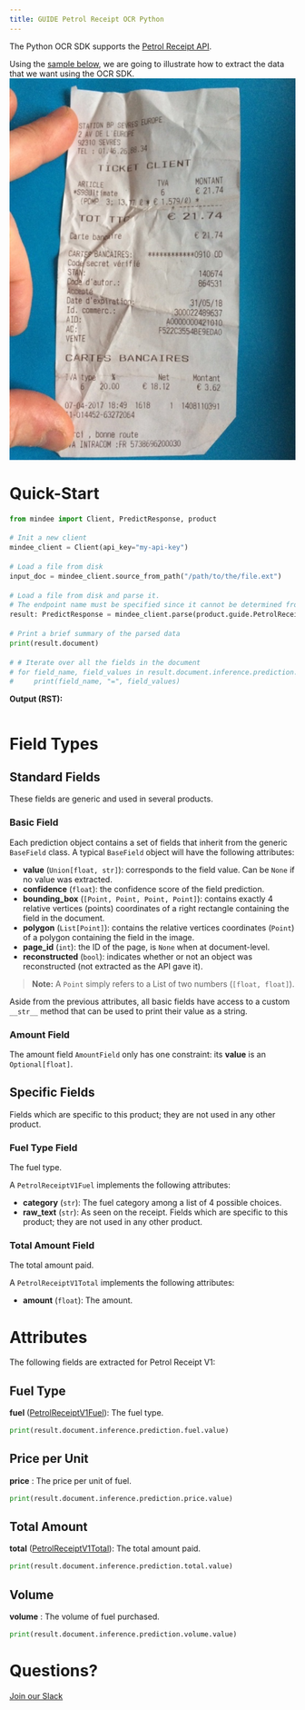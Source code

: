 ```yaml
---
title: GUIDE Petrol Receipt OCR Python
---
```

The Python OCR SDK supports the [Petrol Receipt API](https://platform.mindee.com/mindee/petrol_receipts).

Using the [sample below](https://github.com/mindee/client-lib-test-data/blob/main/products/petrol_receipts/default_sample.jpg), we are going to illustrate how to extract the data that we want using the OCR SDK.
![Petrol Receipt sample](https://github.com/mindee/client-lib-test-data/blob/main/products/petrol_receipts/default_sample.jpg?raw=true)

# Quick-Start
```py
from mindee import Client, PredictResponse, product

# Init a new client
mindee_client = Client(api_key="my-api-key")

# Load a file from disk
input_doc = mindee_client.source_from_path("/path/to/the/file.ext")

# Load a file from disk and parse it.
# The endpoint name must be specified since it cannot be determined from the class.
result: PredictResponse = mindee_client.parse(product.guide.PetrolReceiptV1, input_doc)

# Print a brief summary of the parsed data
print(result.document)

# # Iterate over all the fields in the document
# for field_name, field_values in result.document.inference.prediction.fields.items():
#     print(field_name, "=", field_values)
```

**Output (RST):**
```rst
```

# Field Types
## Standard Fields
These fields are generic and used in several products.

### Basic Field
Each prediction object contains a set of fields that inherit from the generic `BaseField` class.
A typical `BaseField` object will have the following attributes:

* **value** (`Union[float, str]`): corresponds to the field value. Can be `None` if no value was extracted.
* **confidence** (`float`): the confidence score of the field prediction.
* **bounding_box** (`[Point, Point, Point, Point]`): contains exactly 4 relative vertices (points) coordinates of a right rectangle containing the field in the document.
* **polygon** (`List[Point]`): contains the relative vertices coordinates (`Point`) of a polygon containing the field in the image.
* **page_id** (`int`): the ID of the page, is `None` when at document-level.
* **reconstructed** (`bool`): indicates whether or not an object was reconstructed (not extracted as the API gave it).

> **Note:** A `Point` simply refers to a List of two numbers (`[float, float]`).


Aside from the previous attributes, all basic fields have access to a custom `__str__` method that can be used to print their value as a string.


### Amount Field
The amount field `AmountField` only has one constraint: its **value** is an `Optional[float]`.

## Specific Fields
Fields which are specific to this product; they are not used in any other product.

### Fuel Type Field
The fuel type.

A `PetrolReceiptV1Fuel` implements the following attributes:

* **category** (`str`): The fuel category among a list of 4 possible choices.
* **raw_text** (`str`): As seen on the receipt.
Fields which are specific to this product; they are not used in any other product.

### Total Amount Field
The total amount paid.

A `PetrolReceiptV1Total` implements the following attributes:

* **amount** (`float`): The amount.

# Attributes
The following fields are extracted for Petrol Receipt V1:

## Fuel Type
**fuel** ([PetrolReceiptV1Fuel](#fuel-type-field)): The fuel type.

```py
print(result.document.inference.prediction.fuel.value)
```

## Price per Unit
**price** : The price per unit of fuel.

```py
print(result.document.inference.prediction.price.value)
```

## Total Amount
**total** ([PetrolReceiptV1Total](#total-amount-field)): The total amount paid.

```py
print(result.document.inference.prediction.total.value)
```

## Volume
**volume** : The volume of fuel purchased.

```py
print(result.document.inference.prediction.volume.value)
```

# Questions?
[Join our Slack](https://join.slack.com/t/mindee-community/shared_invite/zt-1jv6nawjq-FDgFcF2T5CmMmRpl9LLptw)
